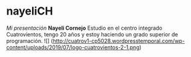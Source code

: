 # nayeliCH
_Mi presentación_
**Nayeli Cornejo**
Estudio en el centro integrado Cuatrovientos, tengo 20 años y estoy haciendo un grado superior de programación.
![] (http://cuatrov1-cp5028.wordpresstemporal.com/wp-content/uploads/2019/07/logo-cuatrovientos-2-1.png)
